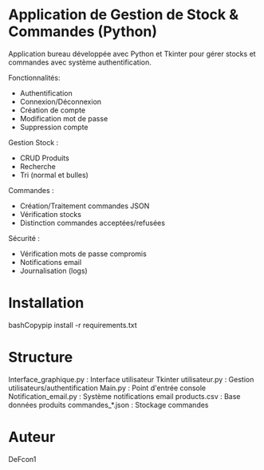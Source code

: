 # Application de Gestion de Stock & Commandes (Python)
Application bureau développée avec Python et Tkinter pour gérer stocks et commandes avec système authentification.

Fonctionnalités: 
- Authentification
- Connexion/Déconnexion
- Création de compte
- Modification mot de passe
- Suppression compte

Gestion Stock :
- CRUD Produits
- Recherche
- Tri (normal et bulles)

Commandes :
- Création/Traitement commandes JSON
- Vérification stocks
- Distinction commandes acceptées/refusées


Sécurité : 
- Vérification mots de passe compromis
- Notifications email
- Journalisation (logs)

# Installation
bashCopypip install -r requirements.txt

# Structure
Interface_graphique.py : Interface utilisateur Tkinter
utilisateur.py : Gestion utilisateurs/authentification
Main.py : Point d'entrée console
Notification_email.py : Système notifications email
products.csv : Base données produits
commandes_*.json : Stockage commandes


# Auteur
DeFcon1

